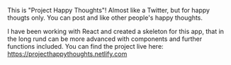 This is "Project Happy Thoughts"!
Almost like a Twitter, but for happy thougts only. You can post and like other people's happy thoughts. 

I have been working with React and created a skeleton for this app, that in the long rund can be more advanced with components and further functions included. You can find the project live here: https://projecthappythoughts.netlify.com


